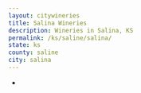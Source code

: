```yaml
---
layout: citywineries
title: Salina Wineries
description: Wineries in Salina, KS
permalink: /ks/saline/salina/
state: ks
county: saline
city: salina
---
```

-
